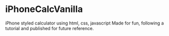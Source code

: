 # iPhoneCalcVanilla
iPhone styled calculator using html, css, javascript
Made for fun, following a tutorial and published for future reference.
